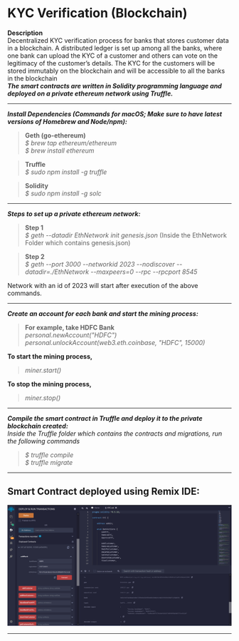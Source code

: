 # KYC Verification (Blockchain)
**Description** \
Decentralized KYC verification process for banks that stores customer data in a blockchain. A distributed ledger is set up among all the banks, where one bank can upload the KYC of a customer and others can vote on the legitimacy of the customer’s details. The KYC for the customers will be stored immutably on the blockchain and will be accessible to all the banks in the blockchain \
***The smart contracts are written in Solidity programming language and deployed on a private ethereum network using Truffle.*** 

-----
***Install Dependencies (Commands for macOS; Make sure to have latest versions of Homebrew and Node/npm):*** 

>**Geth (go-ethereum)** \
*$ brew tap ethereum/ethereum* \
*$ brew install ethereum*

>**Truffle** \
*$ sudo npm install -g truffle*

>**Solidity** \
*$ sudo npm install -g solc*

-----
***Steps to set up a private ethereum network:***
>**Step 1**   \
*$ geth --datadir EthNetwork init genesis.json* (Inside the EthNetwork Folder which contains genesis.json) 

>**Step 2**   \
*$ geth --port 3000 --networkid 2023 --nodiscover --datadir=./EthNetwork --maxpeers=0  --rpc --rpcport 8545*

Network with an id of 2023 will start after execution of the above commands.

-----
***Create an account for each bank and start the mining process:***
>**For example, take HDFC Bank** \
*personal.newAccount("HDFC")* \
*personal.unlockAccount(web3.eth.coinbase, "HDFC", 15000)*

**To start the mining process,**
> *miner.start()*

**To stop the mining process,** 
> *miner.stop()*
-----
***Compile the smart contract in Truffle and deploy it to the private blockchain created:*** \
*Inside the Truffle folder which contains the contracts and migrations, run the following commands* 
>*$ truffle compile* \
*$ truffle migrate*
-----
## Smart Contract deployed using Remix IDE: 

![***Screenshots***](remixss.png)

-----
